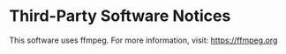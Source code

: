 # Third-Party Software Notices

This software uses ffmpeg.
For more information, visit: https://ffmpeg.org